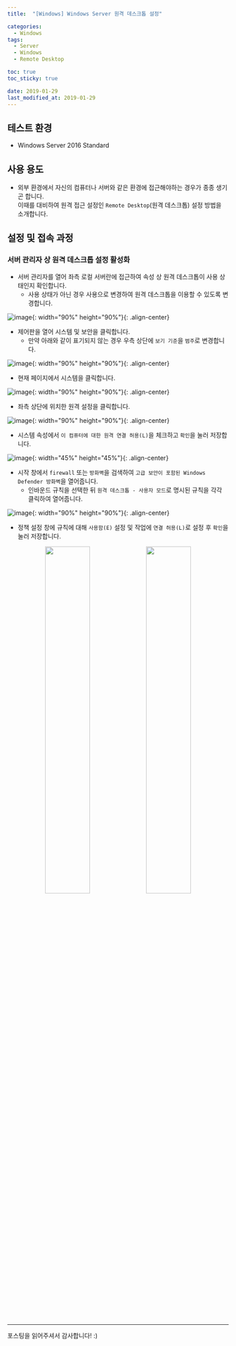 ```yaml
---
title:  "[Windows] Windows Server 원격 데스크톱 설정" 

categories:
  - Windows
tags:
  - Server
  - Windows
  - Remote Desktop

toc: true
toc_sticky: true

date: 2019-01-29
last_modified_at: 2019-01-29
---
```


## 테스트 환경
- Windows Server 2016 Standard
  
## 사용 용도
- 외부 환경에서 자신의 컴퓨터나 서버와 같은 환경에 접근해야하는 경우가 종종 생기곤 합니다.  
이때를 대비하여 원격 접근 설정인 `Remote Desktop`(원격 데스크톱) 설정 방법을 소개합니다.
  
## 설정 및 접속 과정
### 서버 관리자 상 원격 데스크톱 설정 활성화
* 서버 관리자를 열어 좌측 로컬 서버란에 접근하여 속성 상 원격 데스크톱이 사용 상태인지 확인합니다.
  * 사용 상태가 아닌 경우 사용으로 변경하여 원격 데스크톱을 이용할 수 있도록 변경합니다.

![image](https://blog.false.kr/assets/image/Post/Windows/Windows-Server-RDP-Setting/1.png){: width="90%" height="90%"}{: .align-center}
  
* 제어판을 열어 시스템 및 보안을 클릭합니다.
  * 만약 아래와 같이 표기되지 않는 경우 우측 상단에 `보기 기준`을 `범주`로 변경합니다.

![image](https://blog.false.kr/assets/image/Post/Windows/Windows-Server-RDP-Setting/2.png){: width="90%" height="90%"}{: .align-center}

* 현재 페이지에서 시스템을 클릭합니다.

![image](https://blog.false.kr/assets/image/Post/Windows/Windows-Server-RDP-Setting/3.png){: width="90%" height="90%"}{: .align-center}

* 좌측 상단에 위치한 원격 설정을 클릭합니다.

![image](https://blog.false.kr/assets/image/Post/Windows/Windows-Server-RDP-Setting/4.png){: width="90%" height="90%"}{: .align-center}

* 시스템 속성에서 `이 컴퓨터에 대한 원격 연결 허용(L)`을 체크하고 `확인`을 눌러 저장합니다.

![image](https://blog.false.kr/assets/image/Post/Windows/Windows-Server-RDP-Setting/5.png){: width="45%" height="45%"}{: .align-center}

* 시작 창에서 `firewall` 또는 `방화벽`을 검색하여 `고급 보안이 포함된 Windows Defender 방화벽`을 열어줍니다.
  * 인바운드 규칙을 선택한 뒤 `원격 데스크톱 - 사용자 모드`로 명시된 규칙을 각각 클릭하여 열어줍니다.

![image](https://blog.false.kr/assets/image/Post/Windows/Windows-Server-RDP-Setting/6.png){: width="90%" height="90%"}{: .align-center}

* 정책 설정 창에 규칙에 대해 `사용함(E)` 설정 및 작업에 `연결 허용(L)`로 설정 후 `확인`을 눌러 저장합니다.

<div align="center">
  <img src="https://blog.false.kr/assets/image/Post/Windows/Windows-Server-RDP-Setting/7.png" width="45%" height="45%">
  <img src="https://blog.false.kr/assets/image/Post/Windows/Windows-Server-RDP-Setting/8.png" width="45%" height="45%">
</div>
  
---
포스팅을 읽어주셔서 감사합니다! :)
